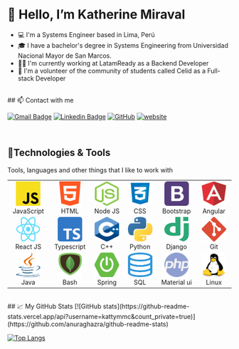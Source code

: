 # 👋 Hello, I’m Katherine Miraval
- 💻 I'm a Systems Engineer based in Lima, Perú
- 🎓 I have a bachelor's degree in Systems Engineering from Universidad Nacional Mayor de San Marcos.
- 👩‍💻 I'm currently working at LatamReady as a Backend Developer
- 💎 I'm a volunteer of the community of students called Celid as a Full-stack Developer
<br/>
## 📫 Contact with me

[![Gmail Badge](https://img.shields.io/badge/-Gmail-c14438?style=flat-square&logo=Gmail&logoColor=white&link=mailto:katherine.miraval@unmsm.com)](mailto:katherine.miraval@unmsm.com)
[![Linkedin Badge](https://img.shields.io/badge/-kattymmc-blue?style=flat-square&logo=Linkedin&logoColor=white&link=https://www.linkedin.com/in/katherine-mayt%C3%A9-miraval-cabrera-6aa8a2140/)](https://www.linkedin.com/in/katherine-mayt%C3%A9-miraval-cabrera-6aa8a2140/)
[![GitHub](https://img.shields.io/badge/-GitHub-181717?style=flat-square&logo=github&logoColor=white&link=https://github.com/kattymmc)](https://github.com/kattymmc)
[![website](https://img.shields.io/badge/Website-46a2f1.svg?&style=flat-square&logo=Google-Chrome&logoColor=white&link=https://admiring-bell-9722e5.netlify.app/)](https://admiring-bell-9722e5.netlify.app/)

<br/>
<h2 align="left" id="kattymmc-tech">🔧Technologies & Tools</h2>

Tools, languages and other things that I like to work with

<table>
  <tr>
    <td align="center" width="110">
      <a href="#kattymmc-tech">
        <img src="/logos/javascript.png" width="55" height="55" alt="JavaScript" />
      </a>
      <br>JavaScript
    </td>
    <td align="center" width="110">
      <a href="#kattymmc-tech">
        <img src="/logos/html.png" width="55" height="55" alt="Html" />
      </a>
      <br>HTML
    </td>
    <td align="center" width="110">
      <a href="#kattymmc-tech">
        <img src="/logos/icon_nodejs.png" width="55" height="55" alt="NodeJS" />
      </a>
      <br>Node JS
    </td>
    <td align="center" width="110">
      <a href="#kattymmc-tech">
        <img src="/logos/css.png" width="55" height="55" alt="CSS" />
      </a>
      <br>CSS
    </td>
    <td align="center" width="110">
      <a href="#kattymmc-tech">
        <img src="/logos/bootstrap-logo-vector.svg" width="55" height="55" alt="Bootstrap" />
      </a>
      <br>Bootstrap
    </td>
    <td align="center" width="110">
      <a href="#kattymmc-tech">
        <img src="/logos/angular.png" width="55" height="55" alt="Angular" />
      </a>
      <br>Angular
    </td>
  </tr>
  <tr>
    <td align="center" width="110"> 
      <a href="#kattymmc-tech" >
        <img src="/logos/reactjs.png" width="55" height="55" alt="ReactJS" />
      </a>
      <br>React JS
    </td>
    <td align="center" width="110">
      <a href="#kattymmc-tech" >
        <img src="/logos/typescript.png" width="55" height="55" alt="Typescript" />
      </a>
      <br>Typescript
    </td>
    <td align="center"  width="110">
      <a href="#kattymmc-tech">
        <img src="/logos/c++.png" width="55" height="55" alt="C++" />
      </a>
      <br>C++
    </td>
    <td align="center"  width="110">
      <a href="#kattymmc-tech">
        <img src="/logos/python.png" width="55" height="55" alt="Python" />
      </a>
      <br>Python
    </td>
    <td align="center" width="110">
      <a href="#kattymmc-tech">
        <img src="/logos/django.png" width="55" height="55" alt="Django" />
      </a>
      <br>Django
    </td>
    <td align="center"  width="110">
      <a href="#kattymmc-tech">
        <img src="/logos/git.png" width="55" height="55" alt="Git" />
      </a>
      <br>Git
    </td>
  </tr>
   <tr>
    <td align="center" width="110">
      <a href="#kattymmc-tech">
        <img src="/logos/java.png" width="55" height="55" alt="Java" />
      </a>
      <br>Java
    </td>
    <td align="center" width="110">
      <a href="#kattymmc-tech">
        <img src="/logos/mongodb.png" width="55" height="55" alt="MongoDB" />
      </a>
      <br>Bash
    </td>
    <td align="center" width="110">
      <a href="#kattymmc-tech">
        <img src="/logos/spring.png" width="55" height="55" alt="Spring" />
      </a>
      <br>Spring
    </td>
    <td align="center" width="110">
      <a href="#kattymmc-tech">
        <img src="/logos/sql.png" width="55" height="55" alt="SQL" />
      </a>
      <br>SQL
    </td>
    <td align="center" width="110">
      <a href="#kattymmc-tech">
        <img src="/logos/php.png" width="55" height="55" alt="PHP" />
      </a>
      <br>Material ui
    </td>
    <td align="center" width="110">
      <a href="#kattymmc-tech">
        <img src="/logos/linux.png" width="55" height="55" alt="Linux" />
      </a>
      <br>Linux
    </td>
  </tr>
</table>
<br/>
## 📈 My GitHub Stats
[![GitHub stats](https://github-readme-stats.vercel.app/api?username=kattymmc&count_private=true)](https://github.com/anuraghazra/github-readme-stats)

[![Top Langs](https://github-readme-stats.vercel.app/api/top-langs/?username=kattymmc&layout=compact)](https://github.com/anuraghazra/github-readme-stats)



<!---
kattymmc/kattymmc is a ✨ special ✨ repository because its `README.md` (this file) appears on your GitHub profile.
You can click the Preview link to take a look at your changes.
--->
